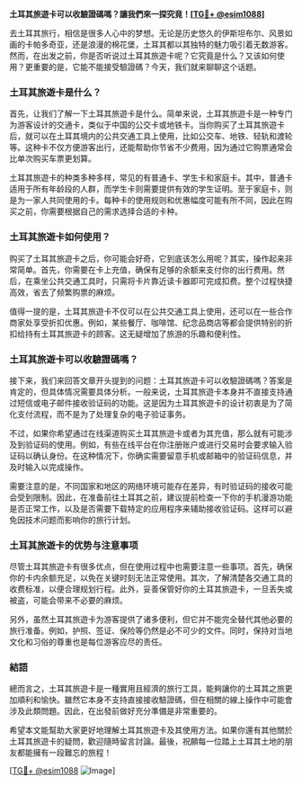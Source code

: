 **土耳其旅遊卡可以收驗證碼嗎？讓我們來一探究竟！[[TG💪+ @esim1088](https://t.me/s/esim1088)]**

去土耳其旅行，相信是很多人心中的梦想。无论是历史悠久的伊斯坦布尔、风景如画的卡帕多奇亚，还是浪漫的棉花堡，土耳其都以其独特的魅力吸引着无数游客。然而，在出发之前，你是否听说过土耳其旅遊卡呢？它究竟是什么？又该如何使用？更重要的是，它能不能接受驗證碼？今天，我们就来聊聊这个话题。

### 土耳其旅遊卡是什么？

首先，让我们了解一下土耳其旅遊卡是什么。简单来说，土耳其旅遊卡是一种专门为游客设计的交通卡，类似于中国的公交卡或地铁卡。当你购买了土耳其旅遊卡后，就可以在土耳其境内的公共交通工具上使用，比如公交车、地铁、轻轨和渡轮等。这种卡不仅方便游客出行，还能帮助你节省不少费用，因为通过它购票通常会比单次购买车票更划算。

土耳其旅遊卡的种类多种多样，常见的有普通卡、学生卡和家庭卡。其中，普通卡适用于所有年龄段的人群，而学生卡则需要提供有效的学生证明。至于家庭卡，则是为一家人共同使用的卡。每种卡的使用规则和优惠幅度可能有所不同，因此在购买之前，你需要根据自己的需求选择合适的卡种。

### 土耳其旅遊卡如何使用？

购买了土耳其旅遊卡之后，你可能会好奇，它到底该怎么用呢？其实，操作起来非常简单。首先，你需要在卡上充值，确保有足够的余额来支付你的出行费用。然后，在乘坐公共交通工具时，只需将卡片靠近读卡器即可完成扣费。整个过程快捷高效，省去了频繁购票的麻烦。

值得一提的是，土耳其旅遊卡不仅可以在公共交通工具上使用，还可以在一些合作商家处享受折扣优惠。例如，某些餐厅、咖啡馆、纪念品商店等都会提供特别的折扣给持有土耳其旅遊卡的顾客。这无疑增加了旅游的乐趣和便利性。

### 土耳其旅遊卡可以收驗證碼嗎？

接下来，我们来回答文章开头提到的问题：土耳其旅遊卡可以收驗證碼嗎？答案是肯定的，但具体情况需要具体分析。一般来说，土耳其旅遊卡本身并不直接支持通过短信或电子邮件接收验证码的功能。这是因为土耳其旅遊卡的设计初衷是为了简化支付流程，而不是为了处理复杂的电子验证事务。

不过，如果你希望通过在线渠道购买土耳其旅遊卡或者为其充值，那么就有可能涉及到验证码的使用。例如，有些在线平台在你注册账户或进行交易时会要求输入验证码以确认身份。在这种情况下，你确实需要留意手机或邮箱中的验证码信息，并及时输入以完成操作。

需要注意的是，不同国家和地区的网络环境可能存在差异，有时验证码的接收可能会受到限制。因此，在准备前往土耳其之前，建议提前检查一下你的手机漫游功能是否正常工作，以及是否需要下载特定的应用程序来辅助接收验证码。这样可以避免因技术问题而影响你的旅行计划。

### 土耳其旅遊卡的优势与注意事项

尽管土耳其旅遊卡有很多优点，但在使用过程中也需要注意一些事项。首先，确保你的卡内余额充足，以免在关键时刻无法正常使用。其次，了解清楚各交通工具的收费标准，以便合理规划行程。此外，妥善保管好你的土耳其旅遊卡，一旦丢失或被盗，可能会带来不必要的麻烦。

另外，虽然土耳其旅遊卡为游客提供了诸多便利，但它并不能完全替代其他必要的旅行准备。例如，护照、签证、保险等仍然是必不可少的文件。同时，保持对当地文化和习俗的尊重也是每位游客应尽的责任。

### 結語

總而言之，土耳其旅遊卡是一種實用且經濟的旅行工具，能夠讓你的土耳其之旅更加順利和愉快。雖然它本身不支持直接接收驗證碼，但在相關的線上操作中可能會涉及此類問題。因此，在出發前做好充分準備是非常重要的。

希望本文能幫助大家更好地理解土耳其旅遊卡及其使用方法。如果你還有其他關於土耳其旅遊卡的疑問，歡迎隨時留言討論。最後，祝願每一位踏上土耳其土地的朋友都能擁有一段難忘的旅程！

[[TG💪+ @esim1088](https://t.me/s/esim1088) ![Image](https://i.postimg.cc/4NQfJmqS/Snipaste-2025-05-13-00-14-12.png)]